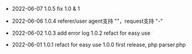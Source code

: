 * 2022-06-07
 1.0.5 fix 1.0 & 1

* 2022-06-06
 1.0.4 referer/user agent支持 ""，request支持 "-"

* 2022-06-02
 1.0.3 add error log
 1.0.2 refact for easy use

* 2022-06-01
 1.0.1 refact for easy use
 1.0.0 first release, php parser.php